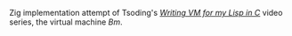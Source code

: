 Zig implementation attempt of Tsoding's [_Writing VM for my Lisp in C_](https://www.youtube.com/playlist?list=PLpM-Dvs8t0VYbTFO5tBwxG4Q20BJuqXD_) video series, the virtual machine _Bm_.
